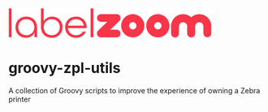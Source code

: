 ![LabelZoom Logo](LabelZoom_Logo_f_400px.png)
# groovy-zpl-utils
A collection of Groovy scripts to improve the experience of owning a Zebra printer
